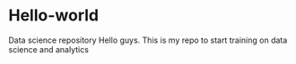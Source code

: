 # Hello-world
Data science repository
Hello guys. This is my repo to start training on data science and analytics

